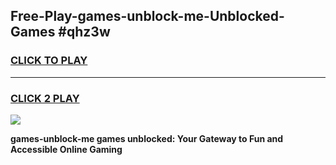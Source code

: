 
## Free-Play-games-unblock-me-Unblocked-Games #qhz3w
<h3>
<a href="https://news.freeplayer.one?title=games-unblock-me&ref=8M">CLICK TO PLAY</a></h3>
<hr>

<h3>
<a href="https://news.freeplayer.one?title=games-unblock-me&ref=8M">CLICK 2 PLAY</a>
  
</h3>

<a href="https://news.freeplayer.one?title=games-unblock-me&ref=8M"><img src="https://clearcache.store/games.png"></a>


**games-unblock-me games unblocked: Your Gateway to Fun and Accessible Online Gaming**

